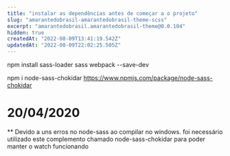 ```yaml
---
title: "instalar as dependências antes de começar a o projeto"
slug: "amarantedobrasil-amarantedobrasil-theme-scss"
excerpt: "amarantedobrasil.amarantedobrasil-theme@0.0.104"
hidden: true
createdAt: "2022-08-09T13:41:19.542Z"
updatedAt: "2022-08-09T22:02:25.505Z"
---
```

npm install sass-loader sass webpack --save-dev

npm i node-sass-chokidar
https://www.npmjs.com/package/node-sass-chokidar

# 20/04/2020

\*\* Devido a uns erros no node-sass ao compilar no windows. foi necessário utilizado este complemento chamado node-sass-chokidar para poder manter o watch funcionando